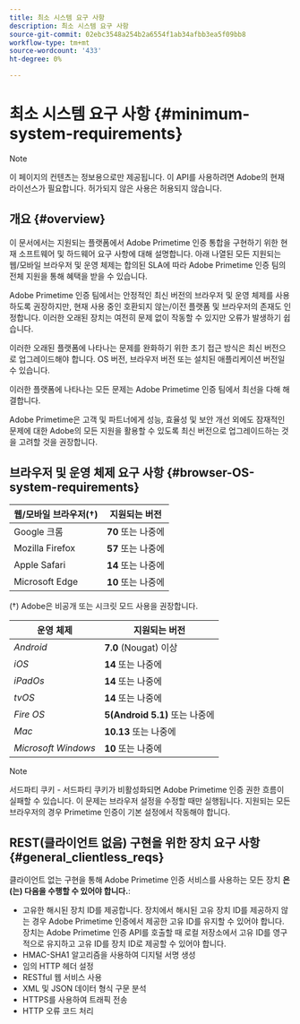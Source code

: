 ```yaml
---
title: 최소 시스템 요구 사항
description: 최소 시스템 요구 사항
source-git-commit: 02ebc3548a254b2a6554f1ab34afbb3ea5f09bb8
workflow-type: tm+mt
source-wordcount: '433'
ht-degree: 0%

---
```


# 최소 시스템 요구 사항 {#minimum-system-requirements}

>[!NOTE]
>
>이 페이지의 컨텐츠는 정보용으로만 제공됩니다. 이 API를 사용하려면 Adobe의 현재 라이선스가 필요합니다. 허가되지 않은 사용은 허용되지 않습니다.


## 개요 {#overview}

이 문서에서는 지원되는 플랫폼에서 Adobe Primetime 인증 통합을 구현하기 위한 현재 소프트웨어 및 하드웨어 요구 사항에 대해 설명합니다. 아래 나열된 모든 지원되는 웹/모바일 브라우저 및 운영 체제는 합의된 SLA에 따라 Adobe Primetime 인증 팀의 전체 지원을 통해 혜택을 받을 수 있습니다.

Adobe Primetime 인증 팀에서는 안정적인 최신 버전의 브라우저 및 운영 체제를 사용하도록 권장하지만, 현재 사용 중인 호환되지 않는/이전 플랫폼 및 브라우저의 존재도 인정합니다. 이러한 오래된 장치는 여전히 문제 없이 작동할 수 있지만 오류가 발생하기 쉽습니다.

이러한 오래된 플랫폼에 나타나는 문제를 완화하기 위한 초기 접근 방식은 최신 버전으로 업그레이드해야 합니다. OS 버전, 브라우저 버전 또는 설치된 애플리케이션 버전일 수 있습니다.

이러한 플랫폼에 나타나는 모든 문제는 Adobe Primetime 인증 팀에서 최선을 다해 해결합니다.

Adobe Primetime은 고객 및 파트너에게 성능, 효율성 및 보안 개선 외에도 잠재적인 문제에 대한 Adobe의 모든 지원을 활용할 수 있도록 최신 버전으로 업그레이드하는 것을 고려할 것을 권장합니다.


## 브라우저 및 운영 체제 요구 사항 {#browser-OS-system-requirements}


| 웹/모바일 브라우저(†) | 지원되는 버전 |
|---|---|
| Google 크롬 | **70** 또는 나중에 |
| Mozilla Firefox | **57** 또는 나중에 |
| Apple Safari | **14** 또는 나중에 |
| Microsoft Edge | **10** 또는 나중에 |

(†) Adobe은 비공개 또는 시크릿 모드 사용을 권장합니다.

| 운영 체제 | 지원되는 버전 |
|---|---|
| *Android* | **7.0** (Nougat) 이상 |
| *iOS* | **14** 또는 나중에 |
| *iPadOs* | **14** 또는 나중에 |
| *tvOS* | **14** 또는 나중에 |
| *Fire OS* | **5(Android 5.1)** 또는 나중에 |
| *Mac* | **10.13** 또는 나중에 |
| *Microsoft Windows* | **10** 또는 나중에 |




>[!NOTE]
>
>서드파티 쿠키 - 서드파티 쿠키가 비활성화되면 Adobe Primetime 인증 권한 흐름이 실패할 수 있습니다.  이 문제는 브라우저 설정을 수정할 때만 실행됩니다. 지원되는 모든 브라우저의 경우 Primetime 인증이 기본 설정에서 작동해야 합니다.


## REST(클라이언트 없음) 구현을 위한 장치 요구 사항 {#general_clientless_reqs}


클라이언트 없는 구현을 통해 Adobe Primetime 인증 서비스를 사용하는 모든 장치 **은(는) 다음을 수행할 수 있어야 합니다.**:

* 고유한 해시된 장치 ID를 제공합니다. 장치에서 해시된 고유 장치 ID를 제공하지 않는 경우 Adobe Primetime 인증에서 제공한 고유 ID를 유지할 수 있어야 합니다. 장치는 Adobe Primetime 인증 API를 호출할 때 로컬 저장소에서 고유 ID를 영구적으로 유지하고 고유 ID를 장치 ID로 제공할 수 있어야 합니다.
* HMAC-SHA1 알고리즘을 사용하여 디지털 서명 생성
* 임의 HTTP 헤더 설정
* RESTful 웹 서비스 사용
* XML 및 JSON 데이터 형식 구문 분석
* HTTPS를 사용하여 트래픽 전송
* HTTP 오류 코드 처리
